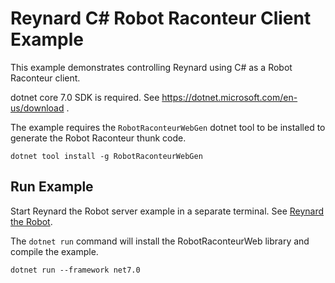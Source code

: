 # Reynard C\# Robot Raconteur Client Example

This example demonstrates controlling Reynard using C\# as a Robot Raconteur client.

dotnet core 7.0 SDK is required. See https://dotnet.microsoft.com/en-us/download .

The example requires the `RobotRaconteurWebGen` dotnet tool to be installed to generate
the Robot Raconteur thunk code.

```
dotnet tool install -g RobotRaconteurWebGen
```

## Run Example

Start Reynard the Robot server example in a separate terminal. See
[Reynard the Robot](https://github.com/robotraconteur/reynard-the-robot).

The `dotnet run` command will install the RobotRaconteurWeb library and compile the example.

```
dotnet run --framework net7.0
```
